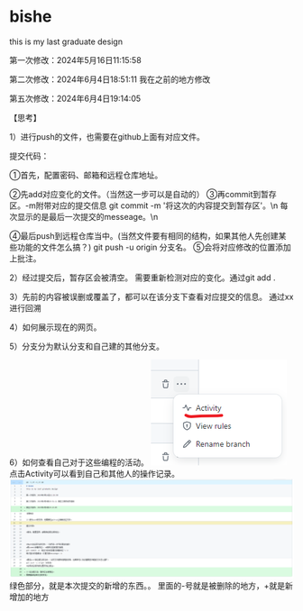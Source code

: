 # bishe
this is my last graduate design

第一次修改：2024年5月16日11:15:58

第二次修改：2024年6月4日18:51:11 我在之前的地方修改

第五次修改：2024年6月4日19:14:05

【思考】

1）进行push的文件，也需要在github上面有对应文件。

提交代码：

①首先，配置密码、邮箱和远程仓库地址。



②先add对应变化的文件。（当然这一步可以是自动的）
③再commit到暂存区。-m附带对应的提交信息
git commit -m '将这次的内容提交到暂存区'。\n
每次显示的是最后一次提交的messeage。\n

④最后push到远程仓库当中。(当然文件要有相同的结构，如果其他人先创建某些功能的文件怎么搞？)
git push -u origin 分支名。
⑤会将对应修改的位置添加上批注。

2）经过提交后，暂存区会被清空。
需要重新检测对应的变化。通过git add .

3）先前的内容被误删或覆盖了，都可以在该分支下查看对应提交的信息。
通过xx进行回溯

4）如何展示现在的网页。

5）分支分为默认分支和自己建的其他分支。

6）如何查看自己对于这些编程的活动。
![image-20240604191959880](README/image-20240604191959880.png)
点击Activity可以看到自己和其他人的操作记录。
![image-20240604192121488](README/image-20240604192121488.png)
绿色部分，就是本次提交的新增的东西。。
里面的-号就是被删除的地方，+就是新增加的地方
